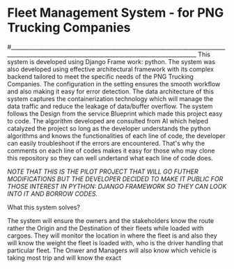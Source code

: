 
# Fleet Management System - for PNG Trucking Companies
#_________________________________________________________________________________________________________________________________________________
This system is developed using Django Frame work: python. The system was also developed using effective architectural framework with its complex backend tailored to meet the specific needs
of the PNG Trucking Companies. The configuration in the setting ensures the smooth workflow and also making it easy for error detection. The data architecture of this system captures the containerization technology which will manage the data traffic and reduce the 
leakage of data/buffer overflow. The system follows the Design from the service Blueprint which made this project easy to code. The algorithm developed are consulted from AI which helped catalyzed the project so long as the developer understands the python algorithms and knows the functionalities of each line of code, the developer can easily troubleshoot if the errors are encountered. That's why the comments on each line of codes makes it easy for those who may clone this repository so they can well undertand what each line of code does.

*NOTE THAT THIS IS THE PILOT PROJECT THAT WILL GO FUTHER MODIFICATIONS BUT THE DEVELOPER DECIDED TO MAKE IT PUBLIC FOR THOSE INTEREST IN PYTHON: DJANGO FRAMEWORK SO THEY CAN LOOK INTO IT AND BORROW CODES.*

What this system solves?

The system will ensure the owners and the stakeholders know the route rather the Origin and the Destination of their fleets while loaded with cargoes.
They will monitor the location in where the fleet is and also they will know the weight the fleet is loaded with, who is the driver handling that particular fleet. The Onwer and Managers will also know which vehicle is taking most trip and will know the exact 

